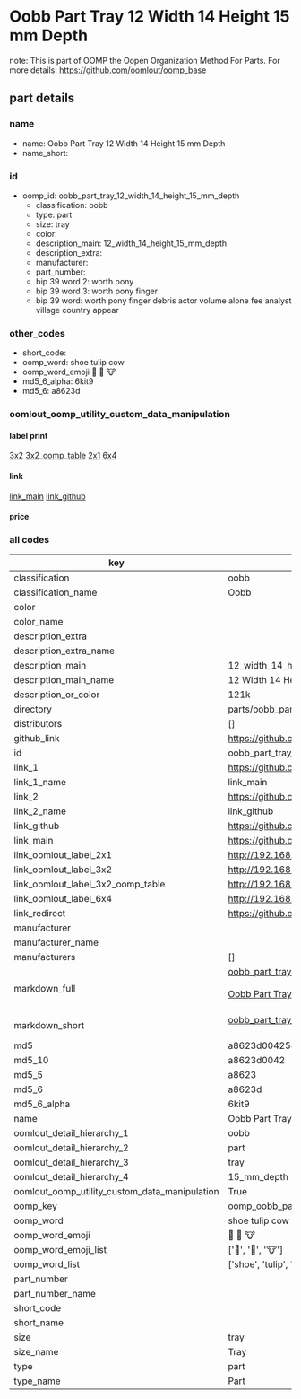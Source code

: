 # Oobb Part Tray 12 Width 14 Height 15 mm Depth  

note: This is part of OOMP the Oopen Organization Method For Parts. For more details: https://github.com/oomlout/oomp_base

##  part details
  







### name
* name: Oobb Part Tray 12 Width 14 Height 15 mm Depth
* name_short: 
### id
* oomp_id: oobb_part_tray_12_width_14_height_15_mm_depth
  * classification: oobb
  * type: part
  * size: tray
  * color: 
  * description_main: 12_width_14_height_15_mm_depth
  * description_extra: 
  * manufacturer: 
  * part_number: 
  * bip 39 word 2: worth pony
  * bip 39 word 3: worth pony finger
  * bip 39 word: worth pony finger debris actor volume alone fee analyst village country appear

### other_codes
* short_code: 
* oomp_word: shoe tulip cow
* oomp_word_emoji :shoe: :tulip: :cow:
* md5_6_alpha: 6kit9
* md5_6: a8623d






### oomlout_oomp_utility_custom_data_manipulation
#### label print
[3x2](http://192.168.1.245:1112/?label=oomp%206kit9)
[3x2_oomp_table](http://192.168.1.108:1112/?label=oomp%206kit9)
[2x1](http://192.168.1.242:1112/?label=oomp%206kit9)
[6x4](http://192.168.1.55:1112/?label=oomp%206kit9)    

#### link

[link_main](https://github.com/oomlout/oomlout_oomp_version_1_messy/tree/main/parts/oobb_part_tray_12_width_14_height_15_mm_depth) [link_github](https://github.com/oomlout/oomlout_oomp_version_1_messy/tree/main/parts/oobb_part_tray_12_width_14_height_15_mm_depth)                             

#### price







### all codes 
| key | value |  
| --- | --- |  
| classification | oobb |  
| classification_name | Oobb |  
| color |  |  
| color_name |  |  
| description_extra |  |  
| description_extra_name |  |  
| description_main | 12_width_14_height_15_mm_depth |  
| description_main_name | 12 Width 14 Height 15 mm Depth |  
| description_or_color | 121k |  
| directory | parts/oobb_part_tray_12_width_14_height_15_mm_depth |  
| distributors | [] |  
| github_link | https://github.com/oomlout/oomlout_oomp_part_src/tree/main/parts/oobb_part_tray_12_width_14_height_15_mm_depth |  
| id | oobb_part_tray_12_width_14_height_15_mm_depth |  
| link_1 | https://github.com/oomlout/oomlout_oomp_version_1_messy/tree/main/parts/oobb_part_tray_12_width_14_height_15_mm_depth |  
| link_1_name | link_main |  
| link_2 | https://github.com/oomlout/oomlout_oomp_version_1_messy/tree/main/parts/oobb_part_tray_12_width_14_height_15_mm_depth |  
| link_2_name | link_github |  
| link_github | https://github.com/oomlout/oomlout_oomp_version_1_messy/tree/main/parts/oobb_part_tray_12_width_14_height_15_mm_depth |  
| link_main | https://github.com/oomlout/oomlout_oomp_version_1_messy/tree/main/parts/oobb_part_tray_12_width_14_height_15_mm_depth |  
| link_oomlout_label_2x1 | http://192.168.1.242:1112/?label=oomp%206kit9 |  
| link_oomlout_label_3x2 | http://192.168.1.245:1112/?label=oomp%206kit9 |  
| link_oomlout_label_3x2_oomp_table | http://192.168.1.108:1112/?label=oomp%206kit9 |  
| link_oomlout_label_6x4 | http://192.168.1.55:1112/?label=oomp%206kit9 |  
| link_redirect | https://github.com/oomlout/oomlout_oomp_version_1_messy/tree/main/parts/oobb_part_tray_12_width_14_height_15_mm_depth |  
| manufacturer |  |  
| manufacturer_name |  |  
| manufacturers | [] |  
| markdown_full | [oobb_part_tray_12_width_14_height_15_mm_depth](none)<br>[](none)<br>[Oobb Part Tray 12 Width 14 Height 15 Mm Depth](none)<br><br> |  
| markdown_short | [oobb_part_tray_12_width_14_height_15_mm_depth](none)<br><br> |  
| md5 | a8623d00425480dfd7015386ade9ffef |  
| md5_10 | a8623d0042 |  
| md5_5 | a8623 |  
| md5_6 | a8623d |  
| md5_6_alpha | 6kit9 |  
| name | Oobb Part Tray 12 Width 14 Height 15 mm Depth |  
| oomlout_detail_hierarchy_1 | oobb |  
| oomlout_detail_hierarchy_2 | part |  
| oomlout_detail_hierarchy_3 | tray |  
| oomlout_detail_hierarchy_4 | 15_mm_depth |  
| oomlout_oomp_utility_custom_data_manipulation | True |  
| oomp_key | oomp_oobb_part_tray_12_width_14_height_15_mm_depth |  
| oomp_word | shoe tulip cow |  
| oomp_word_emoji | :shoe: :tulip: :cow: |  
| oomp_word_emoji_list | [':shoe:', ':tulip:', ':cow:'] |  
| oomp_word_list | ['shoe', 'tulip', 'cow'] |  
| part_number |  |  
| part_number_name |  |  
| short_code |  |  
| short_name |  |  
| size | tray |  
| size_name | Tray |  
| type | part |  
| type_name | Part |  
